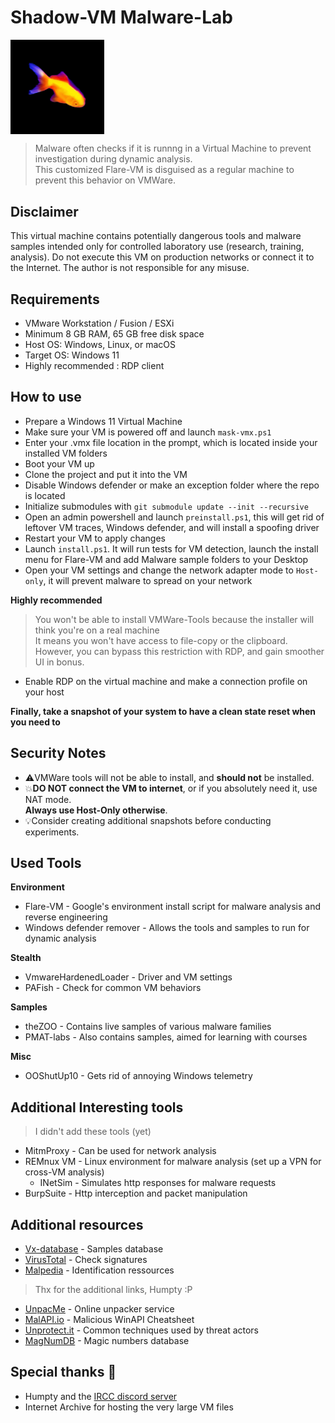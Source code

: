 # Shadow-VM Malware-Lab
<img src="img\fish.png" alt="Logo" width="150" align="center">

> Malware often checks if it is runnng in a Virtual Machine to prevent investigation during dynamic analysis. <br/>
> This customized Flare-VM is disguised as a regular machine to prevent this behavior on VMWare.<br/>

## Disclaimer

This virtual machine contains potentially dangerous tools and malware samples intended only for controlled laboratory use (research, training, analysis).
Do not execute this VM on production networks or connect it to the Internet. The author is not responsible for any misuse.

## Requirements

- VMware Workstation / Fusion / ESXi
- Minimum 8 GB RAM, 65 GB free disk space
- Host OS: Windows, Linux, or macOS
- Target OS: Windows 11
- Highly recommended : RDP client

## How to use

- Prepare a Windows 11 Virtual Machine
- Make sure your VM is powered off and launch `mask-vmx.ps1`
- Enter your .vmx file location in the prompt, which is located inside your installed VM folders
- Boot your VM up
- Clone the project and put it into the VM
- Disable Windows defender or make an exception folder where the repo is located
- Initialize submodules with `git submodule update --init --recursive`
- Open an admin powershell and launch `preinstall.ps1`, this will get rid of leftover VM traces, Windows defender, and will install a spoofing driver
- Restart your VM to apply changes
- Launch `install.ps1`. It will run tests for VM detection, launch the install menu for Flare-VM and add Malware sample folders to your Desktop
- Open your VM settings and change the network adapter mode to `Host-only`, it will prevent malware to spread on your network

**Highly recommended**
> You won't be able to install VMWare-Tools because the installer will think you're on a real machine <br/>
> It means you won't have access to file-copy or the clipboard. <br/>
> However, you can bypass this restriction with RDP, and gain smoother UI in bonus. <br/>

- Enable RDP on the virtual machine and make a connection profile on your host

**Finally, take a snapshot of your system to have a clean state reset when you need to**


## Security Notes
- ⚠️VMWare tools will not be able to install, and **should not** be installed.
- 💥**DO NOT connect the VM to internet**, or if you absolutely need it, use NAT mode.<br/>
**Always use Host-Only otherwise**.<br/>
- 💡Consider creating additional snapshots before conducting experiments.

## Used Tools

**Environment**
- Flare-VM - Google's environment install script for malware analysis and reverse engineering
- Windows defender remover - Allows the tools and samples to run for dynamic analysis 

**Stealth**
- VmwareHardenedLoader - Driver and VM settings
- PAFish - Check for common VM behaviors

**Samples**
- theZOO - Contains live samples of various malware families
- PMAT-labs - Also contains samples, aimed for learning with courses

**Misc**
- OOShutUp10 - Gets rid of annoying Windows telemetry

## Additional Interesting tools
> I didn't add these tools (yet)
- MitmProxy - Can be used for network analysis
- REMnux VM - Linux environment for malware analysis (set up a VPN for cross-VM analysis)
    - INetSim - Simulates http responses for malware requests
- BurpSuite - Http interception and packet manipulation

## Additional resources

- [Vx-database](https://virus.exchange/) - Samples database
- [VirusTotal](https://www.virustotal.com/gui/home/upload) - Check signatures
- [Malpedia](https://malpedia.caad.fkie.fraunhofer.de/) - Identification ressources

> Thx for the additional links, Humpty :P
- [UnpacMe](https://www.unpac.me/) - Online unpacker service
- [MalAPI.io](https://malapi.io/) - Malicious WinAPI Cheatsheet
- [Unprotect.it](https://unprotect.it/) - Common techniques used by threat actors
- [MagNumDB](https://www.magnumdb.com/) - Magic numbers database

## Special thanks 🎉
- Humpty and the <a href="https://discord.gg/hYa9gvD8vw">IRCC discord server</a>
- Internet Archive for hosting the very large VM files